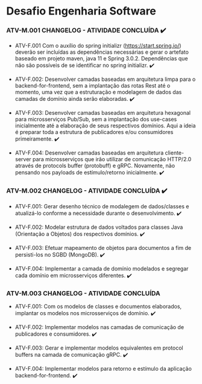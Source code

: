 # Desafio Engenharia Software

### ATV-M.001 CHANGELOG - ATIVIDADE CONCLUÍDA :heavy_check_mark:
 * ATV-F.001 Com o auxílio do spring initializr
   (https://start.spring.io/) deverão ser incluídas as dependências
   necessárias e gerar o artefato baseado em projeto maven, java 11 e
   Spring 3.0.2. Dependências que não são possíveis de se identificar no
   spring initializr. :heavy_check_mark:
   
 * ATV-F.002: Desenvolver camadas baseadas em arquitetura
   limpa para o backend-for-frontend, sem a implantação das rotas Rest até
   o momento, uma vez que a estruturação e modelagem de dados das
   camadas de domínio ainda serão elaboradas. :heavy_check_mark:

 * ATV-F.003: Desenvolver camadas baseadas em arquitetura hexagonal
   para microsserviços Pub/Sub, sem a implantação dos use-cases inicialmente
   até a elaboração de seus respectivos domínios. Aqui a ideia é preparar
   toda a estrutura de publicadores e/ou consumidores primeiramente. :heavy_check_mark:

 * ATV-F.004: Desenvolver camadas baseadas em arquitetura
   cliente-server para microsserviços que irão utilizar de comunicação
   HTTP/2.0 através de protocols buffer (protobuff) e gRPC. Novamente,
   não pensando nos payloads de estímulo/retorno inicialmente. :heavy_check_mark:

### ATV-M.002 CHANGELOG - ATIVIDADE CONCLUÍDA :heavy_check_mark:
 * ATV-F.001: Gerar desenho técnico de modalegem de
   dados/classes e atualizá-lo conforme a necessidade durante o
   desenvolvimento. :heavy_check_mark:

 * ATV-F.002: Modelar estrutura de dados voltados para classes
   Java (Orientação a Objetos) dos respectivos domínios. :heavy_check_mark:

 * ATV-F.003: Efetuar mapeamento de objetos para documentos
   a fim de persisti-los no SGBD (MongoDB). :heavy_check_mark:

 * ATV-F.004: Implementar a camada de domínio modelados e
   segregar cada domínio em microsserviços diferentes. :heavy_check_mark:

### ATV-M.003 CHANGELOG - ATIVIDADE CONCLUÍDA

 * ATV-F.001: Com os modelos de classes e documentos
   elaborados, implantar os modelos nos microsserviços de domínio. :heavy_check_mark:

 * ATV-F.002: Implementar modelos nas camadas de
   comunicação de publicadores e consumidores. :heavy_check_mark:

 * ATV-F.003: Gerar e implementar modelos equivalentes em
   protocol buffers na camada de comunicação gRPC. :heavy_check_mark:

 * ATV-F.004: Implementar modelos para retorno e estímulo da
   aplicação backend-for-frontend. :heavy_check_mark: